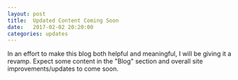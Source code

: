 ```yaml
---
layout: post
title:  Updated Content Coming Soon
date:   2017-02-02 20:20:00
categories: updates
---
```

In an effort to make this blog both helpful and meaningful, I will be giving it a revamp. Expect some content in the "Blog" section and overall site improvements/updates to come soon.
